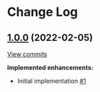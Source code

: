 # Change Log

## [1.0.0](https://github.com/joffrey-bion/simple-ocr/tree/1.0.0) (2022-02-05)
[View commits](https://github.com/joffrey-bion/simple-ocr/compare/5d455b1679a3a5a3d3063e59a26c64943ecee1f8...1.0.0)

**Implemented enhancements:**

- Initial implementation [\#1](https://github.com/joffrey-bion/simple-ocr/issues/1)
